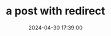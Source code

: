 ---
layout: post
title: a post with redirect
date: 2024-04-30 17:39:00
description: Analyse Chicago TIF project
redirect: https://github.com/namdarine/TIF_Chicago_Project
---